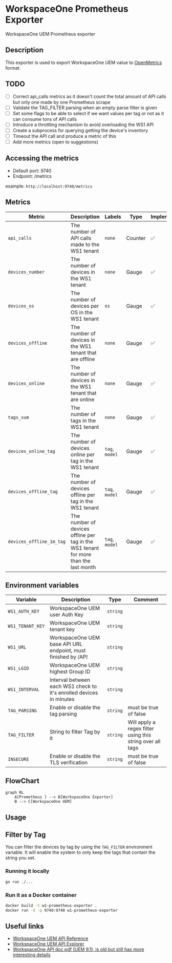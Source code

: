 # WorkspaceOne Prometheus Exporter

WorkspaceOne UEM Prometheus exporter

## Description

This exporter is used to export WorkspaceOne UEM value to [OpenMetrics](https://openmetrics.io/) format.

## TODO

- [ ] Correct api_calls metrics as it doesn't count the total amount of API calls but only one made by one Prometheus scrape
- [ ] Validate the TAG_FILTER parsing when an empty parse filter is given
- [ ] Set some flags to be able to select if we want values per tag or not as it can consume tons of API calls
- [ ] Introduce a throttling mechanism to avoid overloading the WS1 API
- [ ] Create a subprocess for querying getting the device's inventory
- [ ] Timeout the API call and produce a metric of this
- [ ] Add more metrics (open to suggestions)

## Accessing the metrics

- Default port: 9740
- Endpoint: /metrics

example: `http://localhost:9740/metrics`

## Metrics

| Metric | Description | Labels | Type | Implemented |
| ------ | ----------- | ------ | ---- | ----------- |
| `api_calls` | The number of API calls made to the WS1 tenant | `none` | Counter | ✅ |
| `devices_number` | The number of devices in the WS1 tenant | `none` | Gauge | ✅ |
| `devices_os` | The number of devices per OS in the WS1 tenant | `os` | Gauge | ✅ |
| `devices_offline` | The number of devices in the WS1 tenant that are offline | `none` | Gauge | ✅ |
| `devices_online` | The number of devices in the WS1 tenant that are online| `none` | Gauge | ✅ |
| `tags_sum`| The number of tags in the WS1 tenant | `none` | Gauge | ✅ |
| `devices_online_tag`| The number of devices online per tag in the WS1 tenant| `tag`, `model` | Gauge | ✅ |
| `devices_offline_tag`| The number of devices offline per tag in the WS1 tenant | `tag`, `model` | Gauge | ✅ |
| `devices_offline_1m_tag` | The number of devices offline per tag in the WS1 tenant for more than the last month | `tag`, `model` | Gauge | ✅ |

## Environment variables

| Variable | Description | Type | Comment |
| -------- | ----------- | ---- | ------- |
| `WS1_AUTH_KEY` | WorkspaceOne UEM user Auth Key | `string`| |
| `WS1_TENANT_KEY` | WorkspaceOne UEM tenant key | `string`| |
| `WS1_URL` | WorkspaceOne UEM base API URL endpoint, must finished by /API | `string`| |
| `WS1_LGID` | WorkspaceOne UEM highest Group ID | `string`| |
| `WS1_INTERVAL` | Interval between each WS1 check to it's enrolled devices in minutes | `string`| |
| `TAG_PARSING` | Enable or disable the tag parsing | `string`| must be true of false |
| `TAG_FILTER` | String to filter Tag by it | `string`| Will apply a regex filter using this string over all tags |
| `INSECURE` | Enable or disable the TLS verification | `string`| must be true of false |

## FlowChart

```mermaid
graph RL
    A[Prometheus ] --> B[WorkspaceOne Exporter]
    B --> C[WorkspaceOne UEM]
```

## Usage

## Filter by Tag

You can filter the devices by tag by using the `TAG_FILTER` environment variable.
It will enable the system to only keep the tags that contain the string you set.

### Running it locally

```bash
go run ./...
```

### Run it as a Docker container

```bash
docker build -t w1-prometheus-exporter .
docker run -d -p 9740:9740 w1-prometheus-exporter
```

## Useful links

- [WorkspaceOne UEM API Reference](https://docs.vmware.com/en/VMware-Workspace-ONE-UEM/services/UEM_ConsoleBasics/GUID-BF20C949-5065-4DCF-889D-1E0151016B5A.html)
- [WorkspaceOne UEM API Explorer](https://as1506.awmdm.com/api/help/)
- [WorkspaceOne API doc pdf (UEM 9.1), is old but still has more interesting details](./doc/VMware%20AirWatch%20REST%20API%20v9_1.pdf)
